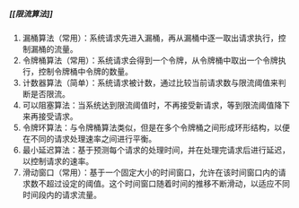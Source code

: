 ##### [[限流算法]]
1. 漏桶算法（常用）：系统请求先进入漏桶，再从漏桶中逐一取出请求执行，控制漏桶的流量。  
2. 令牌桶算法（常用）：系统请求会得到一个令牌，从令牌桶中取出一个令牌执行，控制令牌桶中令牌的数量。
3. 计数器算法（简单）：系统请求被计数，通过比较当前请求数与限流阈值来判断是否限流。  
4. 可以阻塞算法：当系统达到限流阈值时，不再接受新请求，等到限流阈值降下来再接受请求。  
5. 令牌环算法：与令牌桶算法类似，但是在多个令牌桶之间形成环形结构，以便在不同的请求处理速率之间进行平衡。  
6. 最小延迟算法：基于预测每个请求的处理时间，并在处理完请求后进行延迟，以控制请求的速率。  
7. 滑动窗口（常用）：基于一个固定大小的时间窗口，允许在该时间窗口内的请求数不超过设定的阈值。这个时间窗口随着时间的推移不断滑动，以适应不同时间段内的请求流量。
